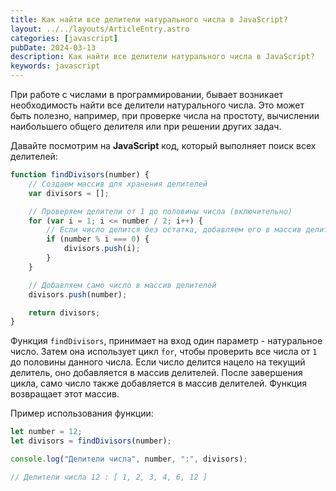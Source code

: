 ```yaml
---
title: Как найти все делители натурального числа в JavaScript?
layout: ../../layouts/ArticleEntry.astro
categories: [javascript]
pubDate: 2024-03-13
description: Как найти все делители натурального числа в JavaScript?
keywords: javascript
---
```


При работе с числами в программировании, бывает возникает необходимость найти все делители натурального числа. Это может быть полезно, например, при проверке числа на простоту, вычислении наибольшего общего делителя или при решении других задач.

Давайте посмотрим на **JavaScript** код, который выполняет поиск всех делителей:

```javascript
function findDivisors(number) {
    // Создаем массив для хранения делителей
    var divisors = [];

    // Проверяем делители от 1 до половины числа (включительно)
    for (var i = 1; i <= number / 2; i++) {
        // Если число делится без остатка, добавляем его в массив делителей
        if (number % i === 0) {
            divisors.push(i);
        }
    }

    // Добавляем само число в массив делителей
    divisors.push(number);

    return divisors;
}
```

Функция `findDivisors`, принимает на вход один параметр - натуральное число. Затем она использует цикл `for`, чтобы проверить все числа от `1` до половины данного числа. Если число делится нацело на текущий делитель, оно добавляется в массив делителей. После завершения цикла, само число также добавляется в массив делителей. Функция возвращает этот массив.

Пример использования функции:

```javascript
let number = 12;
let divisors = findDivisors(number);

console.log("Делители числа", number, ":", divisors);

// Делители числа 12 : [ 1, 2, 3, 4, 6, 12 ]
```

